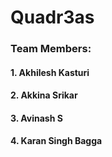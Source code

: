 # Quadr3as <br>
### Team Members: <br>
#### 1. Akhilesh Kasturi <br>
#### 2. Akkina Srikar <br>
#### 3. Avinash S <br>
#### 4. Karan Singh Bagga <br>


